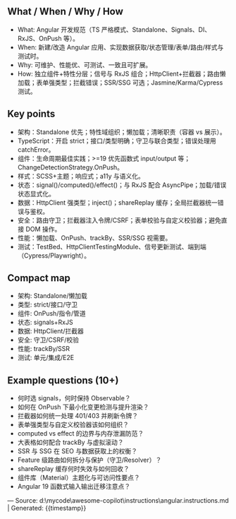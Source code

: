 ## What / When / Why / How
- What: Angular 开发规范（TS 严格模式、Standalone、Signals、DI、RxJS、OnPush 等）。
- When: 新建/改造 Angular 应用、实现数据获取/状态管理/表单/路由/样式与测试时。
- Why: 可维护、性能优、可测试、一致且可扩展。
- How: 独立组件+特性分层；信号与 RxJS 组合；HttpClient+拦截器；路由懒加载；表单强类型；拦截错误；SSR/SSG 可选；Jasmine/Karma/Cypress 测试。

## Key points
- 架构：Standalone 优先；特性域组织；懒加载；清晰职责（容器 vs 展示）。
- TypeScript：开启 strict；接口/类型明确；守卫与联合类型；错误处理用 catchError。
- 组件：生命周期最佳实践；>=19 优先函数式 input/output 等；ChangeDetectionStrategy.OnPush。
- 样式：SCSS+主题；响应式；a11y 与语义化。
- 状态：signal()/computed()/effect()；与 RxJS 配合 AsyncPipe；加载/错误状态显式化。
- 数据：HttpClient 强类型；inject()；shareReplay 缓存；全局拦截器统一错误与鉴权。
- 安全：路由守卫；拦截器注入令牌/CSRF；表单校验与自定义校验器；避免直接 DOM 操作。
- 性能：懒加载、OnPush、trackBy、SSR/SSG 视需要。
- 测试：TestBed、HttpClientTestingModule、信号更新测试、端到端（Cypress/Playwright）。

## Compact map
- 架构: Standalone/懒加载
- 类型: strict/接口/守卫
- 组件: OnPush/指令/管道
- 状态: signals+RxJS
- 数据: HttpClient/拦截器
- 安全: 守卫/CSRF/校验
- 性能: trackBy/SSR
- 测试: 单元/集成/E2E

## Example questions (10+)
- 何时选 signals，何时保持 Observable？
- 如何在 OnPush 下最小化变更检测与提升渲染？
- 拦截器如何统一处理 401/403 并刷新令牌？
- 表单强类型与自定义校验器该如何组织？
- computed vs effect 的边界与内存泄漏防范？
- 大表格如何配合 trackBy 与虚拟滚动？
- SSR 与 SSG 在 SEO 与数据获取上的权衡？
- Feature 级路由如何拆分与保护（守卫/Resolver）？
- shareReplay 缓存何时失效与如何回收？
- 组件库（Material）主题化与可访问性要点？
- Angular 19 函数式输入输出迁移注意点？

—
Source: d:\mycode\awesome-copilot\instructions\angular.instructions.md | Generated: {{timestamp}}
